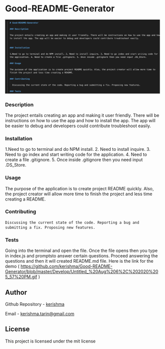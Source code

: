 
  # Good-README-Generator
  ![](images/readme.png)
  ### Description

  The project entails creating an app and making it user friendly. There will be instructions on how to use the app and how to install the app. The app will be easier to debug and developers could contribute troubleshoot easily.
  
  
  ### Installation
  
  1.Need to go to terminal and do NPM install. 2. Need to install inquire. 3. Need to go index and start writing code for the application. 4. Need to create a file .gitignore. 5. Once inside .gitignore then you need input .DS_Store.

  ### Usage

  The purpose of the application is to create project README quickly. Also, the project creator will allow more time to finish the project and less time creating a README.
  
  ### Contributing
  
    Discussing the current state of the code. Reporting a bug and submitting a fix. Proposing new features.

  ### Tests
  
  Going into the terminal and open the file. Once the file opens then you type in index.js and promptsto answer certain questions. Proceed answering the questions and then it will created README.md file. Here is the link for the demo ( https://github.com/kerishma/Good-README-Generator/blob/master/Develop/Untitled_%20Aug%206%2C%202020%205_57%20PM.gif )
  
  ## Author
  
  Github Repository - [kerishma](https://github.com/kerishma)

  Email - kerishma.tarin@gmail.com
  
  ## License
  
  This project is licensed under the mit license
  
